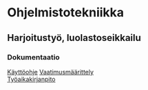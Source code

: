 # Ohjelmistotekniikka

## Harjoitustyö, luolastoseikkailu

### Dokumentaatio

[Käyttöohje](https://github.com/kokalliomaki/ot-harjoitustyo/blob/master/Luolastoseikkailu/dokumentaatio/kayttoohje.md)
[Vaatimusmäärittely](https://github.com/kokalliomaki/ot-harjoitustyo/blob/master/Luolastoseikkailu/dokumentaatio/vaatimusmaarittely.md)  
[Työaikakirjanpito](https://github.com/kokalliomaki/ot-harjoitustyo/blob/master/Luolastoseikkailu/dokumentaatio/tuntikirjanpito.md)
